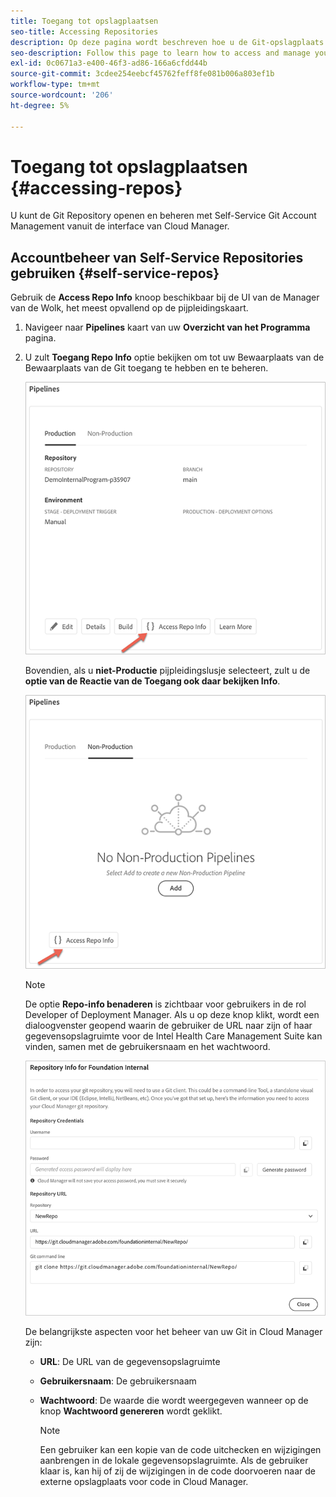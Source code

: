 ```yaml
---
title: Toegang tot opslagplaatsen
seo-title: Accessing Repositories
description: Op deze pagina wordt beschreven hoe u de Git-opslagplaats kunt openen en beheren.
seo-description: Follow this page to learn how to access and manage your Git repository.
exl-id: 0c0671a3-e400-46f3-ad86-166a6cfdd44b
source-git-commit: 3cdee254eebcf45762feff8fe081b006a803ef1b
workflow-type: tm+mt
source-wordcount: '206'
ht-degree: 5%

---
```


# Toegang tot opslagplaatsen {#accessing-repos}

U kunt de Git Repository openen en beheren met Self-Service Git Account Management vanuit de interface van Cloud Manager.

## Accountbeheer van Self-Service Repositories gebruiken {#self-service-repos}

Gebruik de **Access Repo Info** knoop beschikbaar bij de UI van de Manager van de Wolk, het meest opvallend op de pijpleidingskaart.

1. Navigeer naar **Pipelines** kaart van uw **Overzicht van het Programma** pagina.

1. U zult **Toegang Repo Info** optie bekijken om tot uw Bewaarplaats van de Bewaarplaats van de Git toegang te hebben en te beheren.

   ![](/help/implementing/cloud-manager/assets/repos/access-repo1.png)

   Bovendien, als u **niet-Productie** pijpleidingslusje selecteert, zult u de **optie van de Reactie van de Toegang ook daar bekijken Info**.

   ![](/help/implementing/cloud-manager/assets/repos/access-repo-nonprod.png)

   >[!NOTE]
   >De optie **Repo-info benaderen** is zichtbaar voor gebruikers in de rol Developer of Deployment Manager. Als u op deze knop klikt, wordt een dialoogvenster geopend waarin de gebruiker de URL naar zijn of haar gegevensopslagruimte voor de Intel Health Care Management Suite kan vinden, samen met de gebruikersnaam en het wachtwoord.

   ![](/help/implementing/cloud-manager/assets/repos/access-repo-create.png)

   De belangrijkste aspecten voor het beheer van uw Git in Cloud Manager zijn:

   * **URL**: De URL van de gegevensopslagruimte
   * **Gebruikersnaam**: De gebruikersnaam
   * **Wachtwoord**: De waarde die wordt weergegeven wanneer op de knop **Wachtwoord genereren** wordt geklikt.


      >[!NOTE]
      >Een gebruiker kan een kopie van de code uitchecken en wijzigingen aanbrengen in de lokale gegevensopslagruimte. Als de gebruiker klaar is, kan hij of zij de wijzigingen in de code doorvoeren naar de externe opslagplaats voor code in Cloud Manager.
